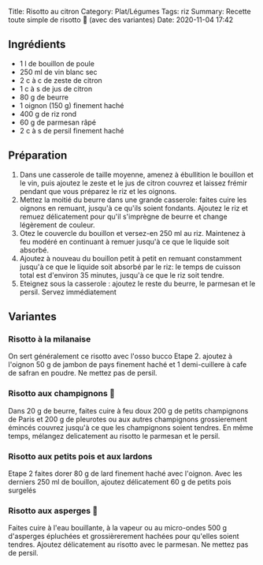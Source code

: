 Title: Risotto au citron
Category: Plat/Légumes
Tags: riz
Summary: Recette toute simple de risotto 🍋 (avec des variantes)
Date:  2020-11-04 17:42

## Ingrédients
- 1 l de bouillon de poule
- 250 ml de vin blanc sec
- 2 c à c de zeste de citron
- 1 c à s de jus de citron
- 80 g de beurre
- 1 oignon (150 g) finement haché
- 400 g de riz rond
- 60 g de parmesan râpé
- 2 c à  s de persil finement haché

## Préparation
1. Dans une casserole de taille moyenne, amenez à ébullition le bouillon et le vin, puis ajoutez le zeste et le jus de citron couvrez et laissez frémir pendant que vous préparez le riz et les oignons.
2. Mettez la moitié du beurre dans une grande casserole: faites cuire les oignons en remuant, jusqu'à ce qu'ils soient fondants. Ajoutez le riz et remuez délicatement pour qu'il s'imprègne de beurre et change légèrement de couleur. 
3. Otez le couvercle du bouillon et versez-en 250 ml au riz. Maintenez à feu modéré en continuant à remuer jusqu'à ce que le liquide soit absorbé.
4. Ajoutez à nouveau du bouillon petit à petit en remuant constamment jusqu'à ce que le liquide soit absorbé par le riz: le temps de cuisson total est d'environ 35 minutes, jusqu'à ce que le riz soit tendre.
5. Eteignez sous la casserole : ajoutez le reste du beurre, le parmesan et le persil. Servez immédiatement

## Variantes
### Risotto à la milanaise

On sert généralement ce risotto avec l'osso bucco
Etape 2. ajoutez à l'oignon 50 g de jambon de pays finement haché et 1 demi-cuillere à cafe de safran en poudre. Ne mettez pas de persil.

### Risotto aux champignons 🍄

Dans 20 g de beurre, faites cuire à feu doux 200 g de petits champignons de Paris et 200 g de pleurotes ou aux autres champignons grossierement émincés couvrez jusqu'à ce que les champignons soient tendres. En même temps, mélangez delicatement au risotto le parmesan et le persil.

### Risotto aux petits pois et aux lardons

Etape 2 faites dorer 80 g de lard finement haché avec l'oignon. Avec les derniers 250 ml de bouillon, ajoutez délicatement 60 g de petits pois surgelés

### Risotto aux asperges 🥬

Faites cuire à l'eau bouillante, à la vapeur ou au micro-ondes 500 g d'asperges épluchées et grossièrerement hachées pour qu'elles soient tendres. Ajoutez délicatement au risotto avec le parmesan. Ne mettez pas de persil.